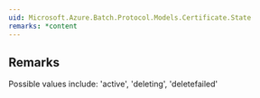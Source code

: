 ```yaml
---  
uid: Microsoft.Azure.Batch.Protocol.Models.Certificate.State  
remarks: *content  
---  
```

  
## Remarks  
 Possible values include: 'active', 'deleting', 'deletefailed'